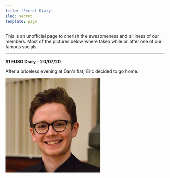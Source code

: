 ```yaml
---
title: 'Secret Diary'
slug: secret
template: page
---
```


This is an unofficial page to cherish the awesomeness and silliness of our members.
Most of the pictures below where taken while or after one of our famous socials.

---
**#1 EUSO Diary – 20/07/20**

After a priceless evening at Dan's flat, Eric decided to go home.

![headshot of andrew](../images/headshots/andrew.jpg)
